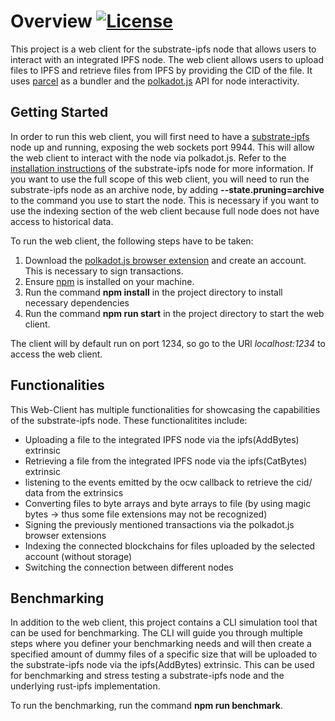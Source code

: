 # Overview [![License](https://img.shields.io/badge/License-Apache_2.0-blue.svg)](https://opensource.org/licenses/Apache-2.0)

This project is a web client for the substrate-ipfs node that allows users to interact with an integrated IPFS node. The web client allows users to upload files to IPFS and retrieve files from IPFS by providing the CID of the file. It uses [parcel](https://parceljs.org/) as a bundler and the [polkadot.js](https://polkadot.js.org/docs/) API for node interactivity.

## Getting Started 

In order to run this web client, you will first need to have a [substrate-ipfs](https://github.com/TDSoftware/substrate-ipfs) node up and running, exposing the web sockets port 9944.
This will allow the web client to interact with the node via polkadot.js. Refer to the [installation instructions](https://github.com/TDSoftware/substrate-ipfs/blob/master/README.md) of the substrate-ipfs node for more information. If you want to use the full scope of this web client, you will need to run the substrate-ipfs node as an archive node, by adding **--state.pruning=archive** to the command you use to start the node. This is necessary if you want to use the indexing section of the web client because full node does not have access to historical data.

To run the web client, the following steps have to be taken: 

1. Download the [polkadot.js browser extension](https://polkadot.js.org/extension/) and create an account. This is necessary to sign transactions.
2. Ensure [npm](https://www.npmjs.com/) is installed on your machine.
3. Run the command **npm install** in the project directory to install necessary dependencies
4. Run the command **npm run start** in the project directory to start the web client.

The client will by default run on port 1234, so go to the URl *localhost:1234* to access the web client.

## Functionalities

This Web-Client has multiple functionalities for showcasing the capabilities of the substrate-ipfs node. These functionalitites include: 

- Uploading a file to the integrated IPFS node via the ipfs(AddBytes) extrinsic
- Retrieving a file from the integrated IPFS node via the ipfs(CatBytes) extrinsic
- listening to the events emitted by the ocw callback to retrieve the cid/ data from the extrinsics
- Converting files to byte arrays and byte arrays to file (by using magic bytes -> thus some file extensions may not be recognized)
- Signing the previously mentioned transactions via the polkadot.js browser extensions
- Indexing the connected blockchains for files uploaded by the selected account (without storage)
- Switching the connection between different nodes

## Benchmarking

In addition to the web client, this project contains a CLI simulation tool that can be used for benchmarking. The CLI will guide you through multiple steps where you definer your benchmarking needs and will then create a specified amount of dummy files of a specific size that will be uploaded to the substrate-ipfs node via the ipfs(AddBytes) extrinsic. This can be used for benchmarking and stress testing a substrate-ipfs node and the underlying rust-ipfs implementation.

To run the benchmarking, run the command **npm run benchmark**.

